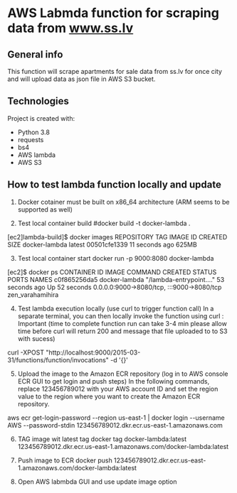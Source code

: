 # AWS Labmda function for scraping data from www.ss.lv


## General info
This function will scrape apartments for sale data from ss.lv for once city and will upload data as json file in AWS S3 bucket.


## Technologies
Project is created with:
* Python 3.8
* requests 
* bs4
* AWS lambda
* AWS S3


## How to test lambda function locally and update  
1. Docker cotainer must be built on x86_64 architecture (ARM seems to be supported as well)

2. Test local container build #docker build -t docker-lambda .

[ec2]lambda-build]$ docker images
REPOSITORY                 TAG       IMAGE ID       CREATED          SIZE
docker-lambda              latest    00501cfe1339   11 seconds ago   625MB


3. Test local container start
docker run -p 9000:8080 docker-lambda

[ec2]$ docker ps
CONTAINER ID   IMAGE                     COMMAND                  CREATED          STATUS          PORTS                                       NAMES
c0f865256da5   docker-lambda   "/lambda-entrypoint.…"   53 seconds ago   Up 52 seconds   0.0.0.0:9000->8080/tcp, :::9000->8080/tcp   zen_varahamihira


4. Test lambda execution locally (use curl to trigger function call)
In a separate terminal, you can then locally invoke the function using curl :
Important (time to complete function run can take 3-4 min please allow time before curl will return 200 and message that file uploaded to to S3 with sucess)

curl -XPOST "http://localhost:9000/2015-03-31/functions/function/invocations" -d '{}'


5.  Upload the image to the Amazon ECR repository (log in to AWS console ECR GUI to get login and  push steps)
In the following commands, replace 123456789012 with your AWS account ID and set the region value to the region where you want
to create the Amazon ECR repository.


aws ecr get-login-password --region us-east-1 | docker login --username AWS --password-stdin 123456789012.dkr.ecr.us-east-1.amazonaws.com    


6. TAG image wit latest tag 
docker tag docker-lambda:latest 123456789012.dkr.ecr.us-east-1.amazonaws.com/docker-lambda:latest


7. Push image to ECR 
docker push 123456789012.dkr.ecr.us-east-1.amazonaws.com/docker-lambda:latest        


8. Open AWS labmbda GUI and use update image option

